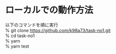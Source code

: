 # ローカルでの動作方法

以下のコマンドを順に実行  
% git clone https://github.com/k98a73/task-no1.git  
% cd task-no1  
% yarn  
% yarn test
